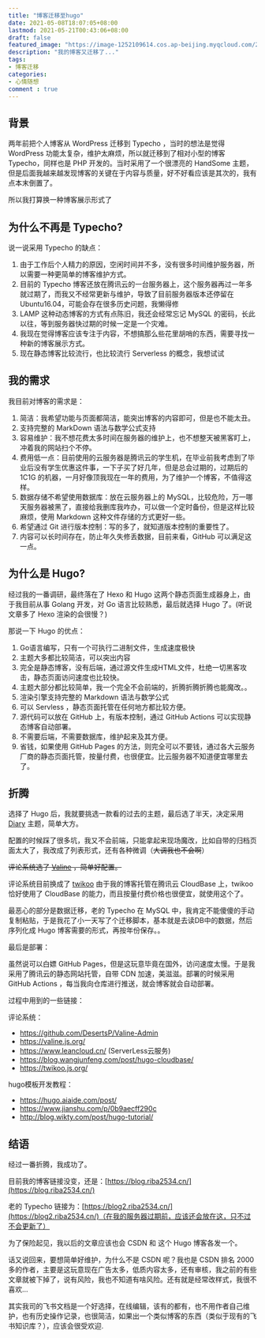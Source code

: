 ```yaml
---
title: "博客迁移至hugo"
date: 2021-05-08T18:07:05+08:00
lastmod: 2021-05-21T00:43:06+08:00
draft: false
featured_image: "https://image-1252109614.cos.ap-beijing.myqcloud.com/2023/02/17/63ee7d4242c3f.jpg"
description: "我的博客又迁移了..."
tags:
- 博客迁移
categories:
- 心情随想
comment : true
---
```


## 背景

两年前把个人博客从 WordPress 迁移到 Typecho ，当时的想法是觉得 WordPress 功能太复杂，维护太麻烦，所以就迁移到了相对小型的博客 Typecho，同样也是 PHP 开发的。当时采用了一个很漂亮的 HandSome 主题，但是后面我越来越发现博客的关键在于内容与质量，好不好看应该是其次的，我有点本末倒置了。

所以我打算换一种博客展示形式了

## 为什么不再是 Typecho?

说一说采用 Typecho 的缺点：

1. 由于工作后个人精力的原因，空闲时间并不多，没有很多时间维护服务器，所以需要一种更简单的博客维护方式。
2. 目前的 Typecho 博客还放在腾讯云的一台服务器上，这个服务器再过一年多就过期了，而我又不经常更新与维护，导致了目前服务器版本还停留在 Ubuntu16.04，可能会存在很多历史问题，我懒得修
3. LAMP 这种动态博客的方式有点陈旧，我还会经常忘记 MySQL 的密码，长此以往，等到服务器快过期的时候一定是一个灾难。
4. 我现在觉得博客应该专注于内容，不想搞那么些花里胡哨的东西，需要寻找一种新的博客展示方式。
5. 现在静态博客比较流行，也比较流行 Serverless 的概念，我想试试

## 我的需求

我目前对博客的需求是：

1. 简洁：我希望功能与页面都简洁，能突出博客的内容即可，但是也不能太丑。
2. 支持完整的 MarkDown 语法与数学公式支持
3. 容易维护：我不想花费太多时间在服务器的维护上，也不想整天被黑客盯上，冲着我的网站扫个不停。
4. 费用低一点：目前使用的云服务器是腾讯云的学生机，在毕业前我考虑到了毕业后没有学生优惠这件事，一下子买了好几年，但是总会过期的，过期后的 1C1G 的机器，一月好像顶我现在一年的费用，为了维护一个博客，不值得这样。
5. 数据存储不希望使用数据库：放在云服务器上的 MySQL，比较危险，万一哪天服务器被黑了，直接给我删库我咋办，可以做一个定时备份，但是这样比较麻烦，使用 Markdown 这种文件存储的方式更好一些。
6. 希望通过 Git 进行版本控制：写的多了，就知道版本控制的重要性了。
7. 内容可以长时间存在，防止年久失修丢数据，目前来看，GitHub 可以满足这一点。

## 为什么是 Hugo?

经过我的一番调研，最终落在了 Hexo 和 Hugo 这两个静态页面生成器身上，由于我目前从事 Golang 开发，对 Go 语言比较熟悉，最后就选择 Hugo 了。(听说文章多了 Hexo 渲染的会很慢？)

那说一下 Hugo 的优点：

1. Go语言编写，只有一个可执行二进制文件，生成速度极快
2. 主题大多都比较简洁，可以突出内容
3. 完全是静态博客，没有后端，通过源文件生成HTML文件，杜绝一切黑客攻击，静态页面访问速度也比较快。
4. 主题大部分都比较简单，我一个完全不会前端的，折腾折腾折腾也能魔改。。
5. 渲染引擎支持完整的 Markdown 语法与数学公式
6. 可以 Servless ，静态页面托管在任何地方都比较方便。
7. 源代码可以放在 GitHub 上，有版本控制，通过 GitHub Actions 可以实现静态博客自动部署。
8. 不需要后端，不需要数据库，维护起来及其方便。
9. 省钱，如果使用 GitHub Pages 的方法，则完全可以不要钱，通过各大云服务厂商的静态页面托管，按量付费，也很便宜。比云服务器不知道便宜哪里去了。

## 折腾

选择了 Hugo 后，我就要挑选一款看的过去的主题，最后选了半天，决定采用 [Diary](https://github.com/AmazingRise/hugo-theme-diary) 主题，简单大方。

配置的时候踩了很多坑，我又不会前端，只能拿起来现场魔改，比如自带的归档页面太大了，我改成了列表形式，还有各种微调（~~大调我也不会啊~~）

~~评论系统选了 [Valine](https://valine.js.org/) ，简单好配置。~~

评论系统目前换成了 [twikoo](https://twikoo.js.org/) 由于我的博客托管在腾讯云 CloudBase 上，twikoo 恰好使用了 CloudBase 的能力，而且按量付费价格也很便宜，就使用这个了。

最恶心的部分是数据迁移，老的 Typecho 在 MySQL 中，我肯定不能傻傻的手动复制粘贴，于是我花了小一天写了个迁移脚本，基本就是去读DB中的数据，然后序列化成 Hugo 博客需要的形式，再按年份保存。。

最后是部署：

虽然说可以白嫖 GitHub Pages，但是这玩意毕竟在国外，访问速度太慢。于是我采用了腾讯云的静态网站托管，自带 CDN 加速，美滋滋。部署的时候采用 GitHub Actions ，每当我向仓库进行推送，就会博客就会自动部署。

过程中用到的一些链接：

评论系统：

- https://github.com/DesertsP/Valine-Admin
- https://valine.js.org/
- https://www.leancloud.cn/ (ServerLess云服务)
- https://blog.wangjunfeng.com/post/hugo-cloudbase/
- https://twikoo.js.org/

hugo模板开发教程：

- https://hugo.aiaide.com/post/
- https://www.jianshu.com/p/0b9aecff290c
- http://blog.wikty.com/post/hugo-tutorial/

## 结语

经过一番折腾，我成功了。

目前我的博客链接没变，还是：[https://blog.riba2534.cn/](https://blog.riba2534.cn/)

老的 Typecho 链接为：[https://blog2.riba2534.cn/](https://blog2.riba2534.cn/)（在我的服务器过期前，应该还会放在这，只不过不会更新了）

为了保险起见，我以后的文章应该也会 CSDN 和 这个 Hugo 博客各发一个。

话又说回来，要想简单好维护，为什么不是 CSDN 呢？我也是 CSDN 排名 2000 多的作者，主要是这玩意现在广告太多，低质内容太多，还有审核，我之前的有些文章就被下掉了，说有风险，我也不知道有啥风险。还有就是经常改样式，我很不喜欢...

其实我司的飞书文档是一个好选择，在线编辑，该有的都有，也不用作者自己维护，也有历史操作记录，也很简洁，如果出一个类似博客的东西（类似于现有的飞书知识库？），应该会很受欢迎.